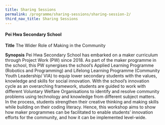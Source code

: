 ```yaml
---
title: Sharing Sessions
permalink: /programme/sharing-sessions/sharing-session-2/
third_nav_title: Sharing Sessions
---
```


#### Pei Hwa Secondary School

**Title**
The Wider Role of Making in the Community

**Synopsis**
Pei Hwa Secondary School has embarked on a maker curriculum through Project Work (PW) since 2018. As part of the maker programme in the school, this PW synergises the school’s Applied Learning Programme (Robotics and Programming) and Lifelong Learning Programme (Community Youth Leadership/ VIA) to equip lower secondary students with the values, knowledge and skills for social innovation. With the school’s innovation cycle as an overarching framework, students are guided to work with different Voluntary Welfare Organisations to identify and resolve community problems using technology and knowledge from different subject matters. In the process, students strengthen their creative thinking and making skills while building on their coding literacy. Hence, this workshop aims to show how maker programmes can be facilitated to enable students’ innovation efforts for the community, and how it can be implemented level-wide.
